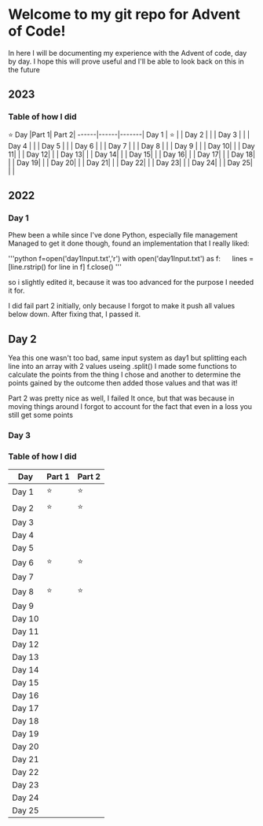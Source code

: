 # Welcome to my git repo for Advent of Code!
 In here I will be documenting my experience with the Advent of code, day by day.
 I hope this will prove useful and I'll be able to look back on this in the future

## 2023









### Table of how I did
⭐
Day   |Part 1| Part 2|
------|------|-------|
Day 1 |  ⭐  |       |
Day 2 |      |       |
Day 3 |      |       |
Day 4 |      |       |
Day 5 |      |       |
Day 6 |      |       |
Day 7 |      |       |
Day 8 |      |       |
Day 9 |      |       |
Day 10|      |       |
Day 11|      |       |
Day 12|      |       |
Day 13|      |       |
Day 14|      |       |
Day 15|      |       |
Day 16|      |       |
Day 17|      |       |
Day 18|      |       |
Day 19|      |       |
Day 20|      |       |
Day 21|      |       |
Day 22|      |       |
Day 23|      |       |
Day 24|      |       |
Day 25|      |       |

## 2022
### Day 1
Phew been a while since I've done Python, especially file management
Managed to get it done though, found an implementation that I really liked:

'''python
    f=open('day1Input.txt','r')
    with open('day1Input.txt') as f:
        lines = [line.rstrip() for line in f]
    f.close()
'''

so i slightly edited it, because it was too advanced for the purpose I needed it for.

I did fail part 2 initially, only because I forgot to make it push all values below down. After fixing that, I passed it.

## Day 2
Yea this one wasn't too bad, same input system as day1 but splitting each line into an array with 2 values useing .split()
I made some functions to calculate the points from the thing I chose and another to determine the points gained by the outcome
then added those values and that was it!

Part 2 was pretty nice as well, I failed It once, but that was because in moving things around I forgot to account for the fact that even in a loss you still get some points


### Day 3







### Table of how I did

Day   |Part 1| Part 2|
------|------|-------|
Day 1 |  ⭐  |  ⭐   |
Day 2 |  ⭐  |  ⭐   |
Day 3 |      |       |
Day 4 |      |       |
Day 5 |      |       |
Day 6 |  ⭐  |  ⭐   |
Day 7 |      |       |
Day 8 |  ⭐  |  ⭐   |
Day 9 |      |       |
Day 10|      |       |
Day 11|      |       |
Day 12|      |       |
Day 13|      |       |
Day 14|      |       |
Day 15|      |       |
Day 16|      |       |
Day 17|      |       |
Day 18|      |       |
Day 19|      |       |
Day 20|      |       |
Day 21|      |       |
Day 22|      |       |
Day 23|      |       |
Day 24|      |       |
Day 25|      |       |
